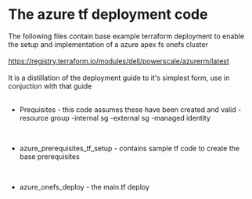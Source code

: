 # The azure tf deployment code
The following files contain base example terraform deployment to enable the setup and implementation of a azure apex fs onefs cluster
<br>
<br>
https://registry.terraform.io/modules/dell/powerscale/azurerm/latest
<br>
<br>
It is a distillation of the deployment guide to it's simplest form, use in conjuction with that guide
<br>
<br>
* Prequisites - this code assumes these have been created and valid
-resource group 
-internal sg 
-external sg
-managed identity
<br>

* azure_prerequisites_tf_setup - contains sample tf code to create the base prerequisites


<br>

* azure_onefs_deploy - the main.tf deploy 

